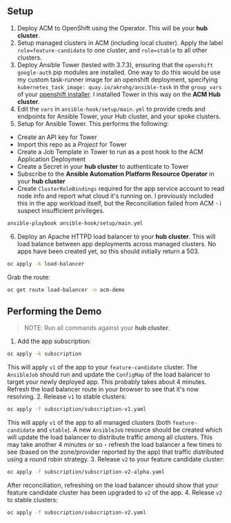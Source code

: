 ## Setup
1. Deploy ACM to OpenShift using the Operator. This will be your **hub cluster**.
2. Setup managed clusters in ACM (including local cluster). Apply the label `role=feature-candidate` to one cluster, and `role=stable` to all other clusters.
3. Deploy Ansible Tower (tested with 3.7.3), ensuring that the `openshift` `google-auth` pip modules are installed. One way to do this would be use my custom task-runner image for an openshift deployment, specifying `kubernetes_task_image: quay.io/akrohg/ansible-task` in the `group_vars` of your [openshift installer](https://releases.ansible.com/ansible-tower/setup_openshift/). I installed Tower in this way on the **ACM Hub cluster**.
4. Edit the `vars` in `ansible-hook/setup/main.yml` to provide creds and endpoints for Ansible Tower, your Hub cluster, and your spoke clusters.
5. Setup for Ansible Tower. This performs the following:
* Create an API key for Tower
* Import this repo as a *Project* for Tower
* Create a Job Template in Tower to run as a post hook to the ACM Application Deployment
* Create a Secret in your **hub cluster** to authenticate to Tower
* Subscribe to the **Ansible Automation Platform Resource Operator** in your **hub cluster**
* Create `ClusterRoleBindings` required for the app service account to read node info and report what cloud it's running on. I previously included this in the app workload itself, but the Reconciliation failed from ACM - i suspect insufficient privileges.
```bash
ansible-playbook ansible-hook/setup/main.yml
```
6. Deploy an Apache HTTPD load balancer to your **hub cluster**. This will load balance between app deployments across managed clusters. No apps have been created yet, so this should initially return a 503.
```bash
oc apply -k load-balancer
```
Grab the route:
```bash
oc get route load-balancer -n acm-demo
```

## Performing the Demo
> NOTE: Run all commands against your **hub cluster**.
1. Add the app subscription:
```bash
oc apply -k subscription
```
This will apply `v1` of the app to your `feature-candidate` cluster. The `AnsibleJob` should run and update the `ConfigMap` of the load balancer to target your newly deployed app. This probably takes about 4 minutes. Refresh the load balancer route in your browser to see that it's now resolving.
2. Release `v1` to stable clusters:
```bash
oc apply -f subscription/subscription-v1.yaml
```
This will apply `v1` of the app to all managed clusters (both `feature-candidate` and `stable`). A new `AnsibleJob` resource should be created which will update the load balancer to distribute traffic among all clusters. This may take another 4 minutes or so - refresh the load balancer a few times to see (based on the zone/provider reported by the app) that traffic distributed using a round robin strategy.
3. Release `v2` to your feature candidate cluster:
```bash
oc apply -f subscription/subscription-v2-alpha.yaml
```
After reconciliation, refreshing on the load balancer should show that your feature candidate cluster has been upgraded to `v2` of the app.
4. Release `v2` to stable clusters:
```bash
oc apply -f subscription/subscription-v2.yaml
```

